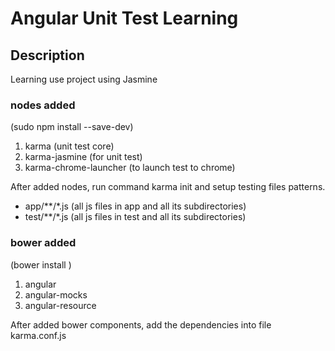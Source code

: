 # Angular Unit Test Learning

## Description
Learning use project using Jasmine

### nodes added
(sudo npm install <one item> --save-dev)
 1. karma (unit test core)
 2. karma-jasmine (for unit test)
 3. karma-chrome-launcher (to launch test to chrome)

After added nodes, run command karma init and setup testing files patterns.
 - app/**/*.js (all js files in app and all its subdirectories)
 - test/**/*.js (all js files in test and all its subdirectories)

### bower added
(bower install <one item>)
 1. angular
 2. angular-mocks
 3. angular-resource
 
After added bower components, add the dependencies into file karma.conf.js